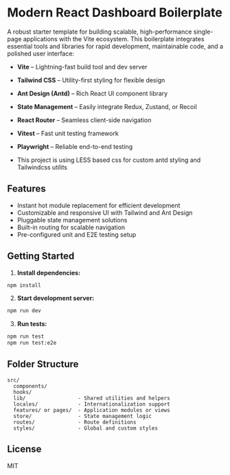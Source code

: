 
# Modern React Dashboard Boilerplate

A robust starter template for building scalable, high-performance single-page applications with the Vite ecosystem. This boilerplate integrates essential tools and libraries for rapid development, maintainable code, and a polished user interface:

- **Vite** – Lightning-fast build tool and dev server
- **Tailwind CSS** – Utility-first styling for flexible design
- **Ant Design (Antd)** – Rich React UI component library
- **State Management** – Easily integrate Redux, Zustand, or Recoil
- **React Router** – Seamless client-side navigation
- **Vitest** – Fast unit testing framework
- **Playwright** – Reliable end-to-end testing

- This project is using LESS based css for custom antd styling and Tailwindcss utilits

## Features

- Instant hot module replacement for efficient development
- Customizable and responsive UI with Tailwind and Ant Design
- Pluggable state management solutions
- Built-in routing for scalable navigation
- Pre-configured unit and E2E testing setup

## Getting Started

1. **Install dependencies:**  
  ```bash
  npm install
  ```

2. **Start development server:**  
  ```bash
  npm run dev
  ```

3. **Run tests:**  
  ```bash
  npm run test
  npm run test:e2e
  ```

## Folder Structure

```
src/
  components/
  hooks/
  lib/                 - Shared utilities and helpers
  locales/             - Internationalization support
  features/ or pages/  - Application modules or views
  store/               - State management logic
  routes/              - Route definitions
  styles/              - Global and custom styles
```

## License

MIT
